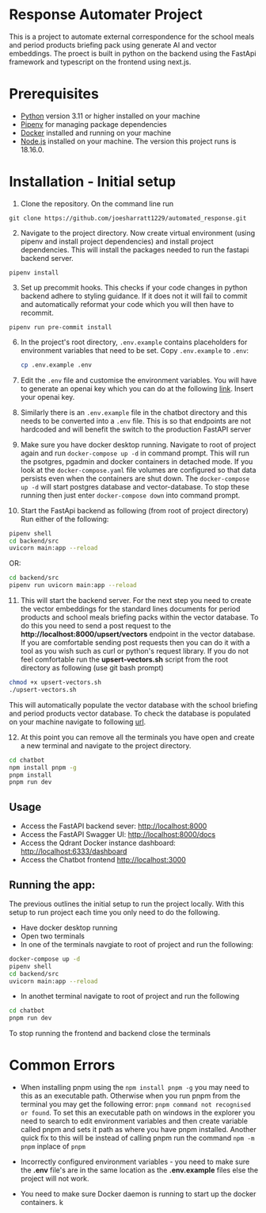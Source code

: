 # Response Automater Project

This is a project to automate external correspondence for the school meals and period products briefing pack using generate AI and vector embeddings. The proect is built in python on the backend using the FastApi framework and typescript on the frontend using next.js.

# Prerequisites

* [Python](https://www.python.org/downloads/) version 3.11 or higher installed on your machine
* [Pipenv](https://pipenv.pypa.io/en/latest/) for managing package dependencies
* [Docker](https://www.docker.com/get-started/) installed and running on your machine
* [Node.js](https://nodejs.org/en/download/package-manager) installed on your machine. The version this project runs is 18.16.0.

# Installation - Initial setup

1. Clone the repository. On the command line run 
```
git clone https://github.com/joesharratt1229/automated_response.git
```

2. Navigate to the project directory. Now create virtual environment (using pipenv and install project dependencies) and install project dependencies. This will install the packages needed to run the fastapi backend server.
``` 
pipenv install
``` 

3. Set up precommit hooks. This checks if your code changes in python backend adhere to styling guidance. If it does not it will fail to commit and automatically reformat your code which you will then have to recommit.
```
pipenv run pre-commit install
```

6.  In the project's root directory, `.env.example` contains placeholders for environment variables that need to be set. Copy `.env.example` to `.env`:

    ```bash
    cp .env.example .env
    ```

7.  Edit the `.env` file and customise the environment variables. You will have to generate an openai key which you can do at the following [link](https://platform.openai.com/). Insert your openai key. 

8. Similarly there is an `.env.example` file in the chatbot directory and this needs to be converted into a `.env` file. This is so that endpoints are not hardcoded and will benefit the switch to the production FastAPI server


9. Make sure you have docker desktop running. Navigate to root of project again and run ```docker-compose up -d``` in command prompt. This will run the psotgres, pgadmin and docker containers in detached mode. If you look at the `docker-compose.yaml` file volumes are configured so that data persists even when the containers are shut down. The `docker-compose up -d` will start postgres database and vector-database. To stop these running then just enter ```docker-compose down``` into command prompt. 

10. Start the FastApi backend as following (from root of project directory)
Run either of the following:
```bash
pipenv shell
cd backend/src
uvicorn main:app --reload
```
OR:
```bash
cd backend/src
pipenv run uvicorn main:app --reload
```

11. This will start the backend server. For the next step you need to create the vector embeddings for the standard lines documents for period products and school meals briefing packs within the vector database. To do this you need to send a post request to the **http://localhost:8000/upsert/vectors** endpoint in the vector database. If you are comfortable sending post requests then you can do it with a tool as you wish such as curl or python's request library. If you do not feel comfortable run the **upsert-vectors.sh** script from the root directory as following (use git bash prompt)
```bash
chmod +x upsert-vectors.sh
./upsert-vectors.sh
```
This will automatically populate the vector database with the school briefing and period products vector database. To check the database is populated on your machine navigate to following [url](http://localhost:6333/dashboard).

12. At this point you can remove all the terminals you have open and create a new terminal and navigate to the project directory.
```bash
cd chatbot
npm install pnpm -g
pnpm install
pnpm run dev
```

## Usage

- Access the FastAPI backend sever: [http://localhost:8000](http://localhost:8000)
- Access the FastAPI Swagger UI: [http://localhost:8000/docs](http://localhost:8000/docs)
- Access the Qdrant Docker instance dashboard: [http://localhost:6333/dashboard](http://localhost:6333/dashboard)
- Access the Chatbot frontend [http://localhost:3000](http://localhost:3000)


## Running the app:

The previous outlines the initial setup to run the project locally. With this setup to run project each time you only need to do the following.

- Have docker desktop running
- Open two terminals
- In one of the terminals navgiate to root of project and run the following:
```bash
docker-compose up -d
pipenv shell
cd backend/src
uvicorn main:app --reload
```
- In anothet terminal navigate to root of project and run the following
```bash
cd chatbot
pnpm run dev
```

To stop running the frontend and backend close the terminals


# Common Errors

- When installing pnpm using the `npm install pnpm -g` you may need to this as an executable path. Otherwise when you run pnpm from the terminal you may get the following error: `pnpm command not recognised or found`. To set this an executable path on windows in the explorer you need to search to edit environment variables and then create variable called pnpm and sets it path as where you have pnpm installed. Another quick fix to this will be instead of calling pnpm run the command `npm -m pnpm` inplace of `pnpm`

- Incorrectly configured environment variables - you need to make sure the **.env** file's are in the same location as the **.env.example** files else the project will not work. 

- You need to make sure Docker daemon is running to start up the docker containers.
k
 
